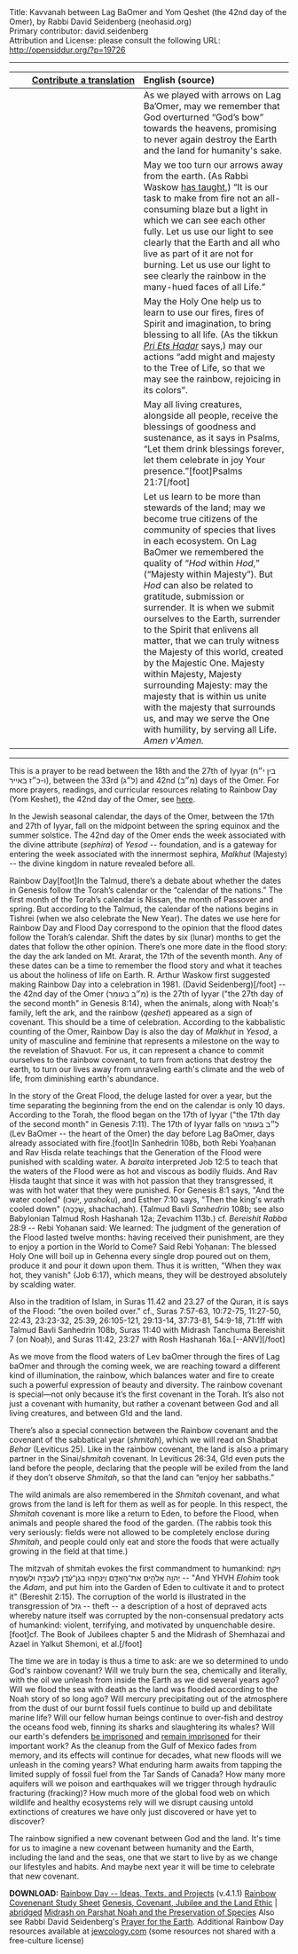 <html>
<head></head>
<body>
Title: Kavvanah between Lag BaOmer and Yom Qeshet (the 42nd day of the Omer), by Rabbi David Seidenberg (neohasid.org)<br />
Primary contributor: david.seidenberg<br />
Attribution and License: please consult the following URL: <a href="http://opensiddur.org/?p=19726">http://opensiddur.org/?p=19726</a>
<p />
<hr />

<table style="margin-left: auto;margin-right: auto;" class="draggable">
<thead><tr><th id="x" style="text-align: right;"><a href="/contributing/upload/">Contribute a translation</a></th><th style="text-align: left;">English (source)</th></tr></thead>
<tbody>
<tr><td style="vertical-align:top;" width="46%">
<div class="liturgy"><span lang="he">

</span></div></td>
 
<td style="vertical-align:top;" width="53%">
<div class="english">
As we played with arrows on Lag Ba’Omer, 
may we remember that God overturned “God’s bow” 
towards the heavens, 
promising to never again destroy 
the Earth and the land 
for humanity's sake. 
</div></td></tr>


<tr><td style="vertical-align:top;" width="46%">
<div class="liturgy" style="text-align: right;"><span lang="he">

</span></div></td>
 
<td style="vertical-align:top;" width="53%">
<div class="english">
May we too turn our arrows away from the earth. 
(As Rabbi Waskow <a href="https://opensiddur.org/prayers/lunisolar/high-holy-days/rosh-hashanah/between-the-fires-a-kavvanah-for-lighting-candles-of-commitment-by-rabbi-arthur-waskow-the-shalom-center/">has taught</a>,) 
“It is our task to make from fire not an all-consuming blaze 
but a light in which we can see each other fully. 
Let us use our light to see clearly that the Earth 
and all who live as part of it 
are not for burning. 
Let us use our light 
to see clearly the rainbow 
in the many-hued faces 
of all Life.”
</div></td></tr>


<tr><td style="vertical-align:top;" width="46%">
<div class="liturgy" style="text-align: right;"><span lang="he">

</span></div></td>
 
<td style="vertical-align:top;" width="53%">
<div class="english">
May the Holy One help us to learn to use our fires, 
fires of Spirit and imagination, 
to bring blessing to all life. 
(As the tikkun <em><a href="https://opensiddur.org/2010/11/pri-etz-hadar/">Pri Ets Hadar</a></em> says,) 
may our actions “add might and majesty to the Tree of Life, 
so that we may see the rainbow, 
rejoicing in its colors”. 
</div></td></tr>


<tr><td style="vertical-align:top;" width="46%">
<div class="liturgy" style="text-align: right;"><span lang="he">

</span></div></td>
 
<td style="vertical-align:top;" width="53%">
<div class="english">
May all living creatures, 
alongside all people, 
receive the blessings of goodness and sustenance, 
as it says in Psalms, 
“Let them drink blessings forever, 
let them celebrate in joy Your presence.”[foot]Psalms 21:7[/foot]
</div></td></tr>


<tr><td style="vertical-align:top;" width="46%">
<div class="liturgy" style="text-align: right;"><span lang="he">

</span></div></td>
 
<td style="vertical-align:top;" width="53%">
<div class="english">
Let us learn to be more than stewards of the land; 
may we become true citizens of the community of species that lives in each ecosystem. 
On Lag BaOmer we remembered the quality of “<em>Hod</em> within <em>Hod</em>,” (“Majesty within Majesty”). 
But <em>Hod</em> can also be related to gratitude, 
submission 
or surrender. 
It is when we submit ourselves to the Earth, 
surrender to the Spirit that enlivens all matter, 
that we can truly witness the Majesty of this world, 
created by the Majestic One. 
Majesty within Majesty, 
Majesty surrounding Majesty: 
may the majesty that is within us 
unite with the majesty that surrounds us, 
and may we serve the One with humility, 
by serving all Life.
<em>Amen v'Amen.</em>
</div></td></tr>
</tbody></table>

<hr />

This is a prayer to be read between the 18th and the 27th of Iyyar (בין י״ח ו-כ״ז באייר), between the 33rd (ל״ג) and 42nd (מ״ב) days of the Omer. For more prayers, readings, and curricular resources relating to Rainbow Day (Yom Keshet), the 42nd day of the Omer, see <a href="https://opensiddur.org/prayers-for/special-days/sefirat-haomer/the-42nd-day-of-the-omer-is-rainbow-day/">here</a>.

In the Jewish seasonal calendar, the days of the Omer, between the 17th and 27th of Iyyar, fall on the midpoint between the spring equinox and the summer solstice. The 42nd day of the Omer ends the week associated with the divine attribute (<em>sephira</em>) of <em>Yesod</em> -- foundation, and is a gateway for entering the week associated with the innermost sephira, <em>Malkhut</em> (Majesty) -- the divine kingdom in nature revealed before all.

Rainbow Day[foot]In the Talmud, there’s a debate about whether the dates in Genesis follow the Torah’s calendar or the “calendar of the nations.” The first month of the Torah’s calendar is Nissan, the month of Passover and spring. But according to the Talmud, the calendar of the nations begins in Tishrei (when we also celebrate the New Year). The dates we use here for Rainbow Day and Flood Day correspond to the opinion that the flood dates follow the Torah’s calendar. Shift the dates by six (lunar) months to get the dates that follow the other opinion. There’s one more date in the flood story: the day the ark landed on Mt. Ararat, the 17th of the seventh month. Any of these dates can be a time to remember the flood story and what it teaches us about the holiness of life on Earth. R. Arthur Waskow first suggested making Rainbow Day into a celebration in 1981. (David Seidenberg)[/foot] -- the 42nd day of the Omer (<span class="hebrew" lang="he">מ״ב בעומר</span>) is the 27th of Iyyar ("the 27th day of the second month" in Genesis 8:14), when the animals, along with Noaḥ's family, left the ark, and the rainbow (<em>qeshet</em>) appeared as a sign of covenant. This should be a time of celebration. According to the kabbalistic counting of the Omer, Rainbow Day is also the day of <em>Malkhut</em> in <em>Yesod</em>, a unity of masculine and feminine that represents a milestone on the way to the revelation of Shavuot. For us, it can represent a chance to commit ourselves to the rainbow covenant, to turn from actions that destroy the earth, to turn our lives away from unraveling earth's climate and the web of life, from diminishing earth's abundance.

In the story of the Great Flood, the deluge lasted for over a year, but the time separating the beginning from the end on the calendar is only 10 days. According to the Torah, the flood began on the 17th of Iyyar ("the 17th day of the second month" in Genesis 7:11). The 17th of Iyyar falls on <span class="hebrew" lang="he">ל״ב בעומר</span> (Lev BaOmer -- the heart of the Omer) the day before Lag BaOmer, days already associated with fire.[foot]In Sanhedrin 108b, both Rebi Yoaḥanan and Rav Ḥisda relate teachings that the Generation of the Flood were punished with scalding water. A <em>baraita</em> interpreted Job 12:5 to teach that the waters of the Flood were as hot and viscous as bodily fluids. And Rav Ḥisda taught that since it was with hot passion that they transgressed, it was with hot water that they were punished. For Genesis 8:1 says, "And the water cooled" (<span class="hebrew" lang="he">יָּשֹׁכּוּ</span>, <em>yashoku</em>), and Esther 7:10 says, "Then the king's wrath cooled down" (<span class="hebrew" lang="he">שָׁכָכָה</span>, shachachah). (Talmud Bavli <em>Sanhedrin</em> 108b; see also Babylonian Talmud Rosh Hashanah 12a; Zevachim 113b.) cf. <em>Bereishit Rabba</em> 28:9 --
Rebi Yoḥanan said: We learned: The judgment of the generation of the Flood lasted twelve months: having received their punishment, are they to enjoy a portion in the World to Come? Said Rebi Yoḥanan: The blessed Holy One will boil up in Gehenna every single drop poured out on them, produce it and pour it down upon them. Thus it is written, "When they wax hot, they vanish" (Job 6:17), which means, they will be destroyed absolutely by scalding water.

Also in the tradition of Islam, in Suras 11.42 and 23.27 of the Quran, it is says of the Flood: "the oven boiled over." cf., Suras 7:57-63, 10:72-75, 11:27-50, 22:43, 23:23-32, 25:39, 26:105-121, 29:13-14, 37:73-81, 54:9-18, 71:1ff with Talmud Bavli Sanhedrin 108b, Suras 11:40 with Midrash Tanchuma Bereishit 7 (on Noaḥ), and Suras 11:42, 23:27 with Rosh Hashanah 16a.[--ANV][/foot]

As we move from the flood waters of Lev baOmer through the fires of Lag baOmer and through the coming week, we are reaching toward a different kind of illumination, the rainbow, which balances water and fire to create such a powerful expression of beauty and diversity. The rainbow covenant is special—not only because it’s the first covenant in the Torah. It’s also not just a covenant with humanity, but rather a covenant between God and all living creatures, and between G!d and the land.

There’s also a special connection between the Rainbow covenant and the covenant of the sabbatical year (<em>shmitah</em>), which we will read on Shabbat <em>Behar</em> (Leviticus 25). Like in the rainbow covenant, the land is also a primary partner in the Sinai/<em>shmitah</em> covenant. In Leviticus 26:34, G!d even puts the land before the people, declaring that the people will be exiled from the land if they don’t observe <em>Shmitah</em>, so that the land can “enjoy her sabbaths.”

The wild animals are also remembered in the <em>Shmitah</em> covenant, and what grows from the land is left for them as well as for people. In this respect, the <em>Shmitah</em> covenant is more like a return to Eden, to before the Flood, when animals and people shared the food of the garden. (The rabbis took this very seriously: fields were not allowed to be completely enclose during <em>Shmitah</em>, and people could only eat and store the foods that were actually growing in the field at that time.)

The mitzvah of shmitah evokes the first commandment to humankind: <span class="hebrew" lang="he">וַיִּקַּ֛ח יְהוָ֥ה אֱלֹהִ֖ים אֶת־הָֽאָדָ֑ם וַיַּנִּחֵ֣הוּ בְגַן־עֵ֔דֶן לְעָבְדָ֖הּ וּלְשָׁמְרָֽהּ׃</span> -- "And YHVH <em>Elohim</em> took the <em>Adam</em>, and put him into the Garden of Eden to cultivate it and to protect it" (Bereshit 2:15). The corruption of the world is illustrated in the transgression of <span class="hebrew" lang="he">גזל</span> -- theft -- a description of a host of depraved acts whereby nature itself was corrupted by the non-consensual predatory acts of humankind: violent, terrifying, and motivated by unquenchable desire.[foot]cf. The Book of Jubilees chapter 5 and the Midrash of Shemhazai and Azael in Yalkut Shemoni, et al.[/foot]

The time we are in today is thus a time to ask: are we so determined to undo God's rainbow covenant? Will we truly burn the sea, chemically and literally, with the oil we unleash from inside the Earth as we did several years ago? Will we flood the sea with death as the land was flooded according to the Noah story of so long ago? Will mercury precipitating out of the atmosphere from the dust of our burnt fossil fuels continue to build up and debilitate marine life? Will our fellow human beings continue to over-fish and destroy the oceans food web, finning its sharks and slaughtering its whales? Will our earth's defenders <a href="http://web.archive.org/web/20161017201416/http://www.seashepherd.org/news-and-media/2012/05/16/germany-considers-sending-whale-defender-to-what-will-be-a-death-sentence-in-costa-rica-1377">be imprisoned</a> and <a href="http://en.wikipedia.org/wiki/Tim_DeChristopher">remain imprisoned</a> for their important work? As the cleanup from the Gulf of Mexico fades from memory, and its effects will continue for decades, what new floods will we unleash in the coming years? What enduring harm awaits from tapping the limited supply of fossil fuel from the Tar Sands of Canada? How many more aquifers will we poison and earthquakes will we trigger through hydraulic fracturing (fracking)? How much more of the global food web on which wildlife and healthy ecosystems rely will we disrupt causing untold extinctions of creatures we have only just discovered or have yet to discover?

The rainbow signified a new covenant between God and the land. It's time for us to imagine a new covenant between humanity and the Earth, including the land and the seas, one that we start to live by as we change our lifestyles and habits. And maybe next year it will be time to celebrate that new covenant.

<strong>DOWNLOAD:</strong> <a href="https://opensiddur.org/wp-content/uploads/2012/05/David-Seidenberg-Rainbow-Day-ideas-texts-projects-v.4.1.1-neohasid.pdf">Rainbow Day -- Ideas, Texts, and Projects</a> (v.4.1.1)
<a href="https://opensiddur.org/wp-content/uploads/2012/05/David-Seidenberg-Rainbow-covenant-study-sheet-neohasid.pdf">Rainbow Covenenant Study Sheet</a>
<a href="https://opensiddur.org/wp-content/uploads/2012/05/David-Seidenberg-Genesis-Covenant-Jubilee-and-the-Land-Ethic-neohasid.pdf">Genesis, Covenant, Jubilee and the Land Ethic</a> | <a href="https://opensiddur.org/wp-content/uploads/2012/05/David-Seidenberg-Genesis-Covenant-Jubilee-and-the-Land-Ethic-abridged-neohasid.pdf">abridged</a>
<a href="https://opensiddur.org/wp-content/uploads/2012/05/David-Seidenberg-Midrash-on-Parshat-Noah-and-the-Preservation-of-Species-neohasid.pdf">Midrash on Parshat Noah and the Preservation of Species</a>
Also see Rabbi David Seidenberg's <a href="https://opensiddur.org/2010/11/a-prayer-for-the-earth-by-rabbi-david-seidenberg/">Prayer for the Earth</a>.
Additional Rainbow Day resources available at <a href="http://www.jewcology.com/index.php?url=resource/Rainbow-Day">jewcology.com</a> (some resources not shared with a free-culture license)
</body>
</html>